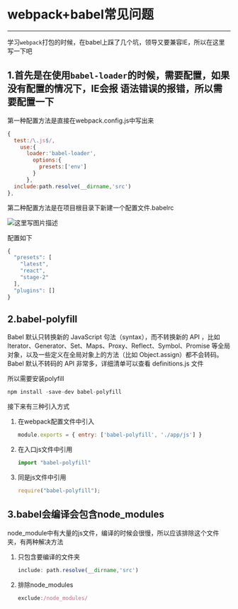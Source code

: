 # webpack+babel常见问题

---

学习`webpack`打包的时候，在babel上踩了几个坑，领导又要兼容IE，所以在这里写一下吧

## 1.首先是在使用`babel-loader`的时候，需要配置，如果没有配置的情况下，IE会报 语法错误的报错，所以需要配置一下

第一种配置方法是直接在webpack.config.js中写出来

```javascript
{
  test:/\.js$/,
    use:{
      loader:'babel-loader',
        options:{
          presets:['env']
        }
      },
  include:path.resolve(__dirname,'src')
},
```

第二种配置方法是在项目根目录下新建一个配置文件.babelrc

![这里写图片描述](http://img.blog.csdn.net/20171010154020483?watermark/2/text/aHR0cDovL2Jsb2cuY3Nkbi5uZXQvc3Bhcmtsdg==/font/5a6L5L2T/fontsize/400/fill/I0JBQkFCMA==/dissolve/70/gravity/SouthEast)  

配置如下

```javascript
{
  "presets": [
    "latest",
    "react",
    "stage-2"
  ],
  "plugins": []
}
```

## 2.babel-polyfill

Babel 默认只转换新的 JavaScript 句法（syntax），而不转换新的 API ，比如 Iterator、Generator、Set、Maps、Proxy、Reflect、Symbol、Promise 等全局对象，以及一些定义在全局对象上的方法（比如 Object.assign）都不会转码。Babel 默认不转码的 API 非常多，详细清单可以查看 definitions.js 文件

所以需要安装polyfill

```js
npm install -save-dev babel-polyfill
```

接下来有三种引入方式

1. 在webpack配置文件中引入

    ```javascript
    module.exports = { entry: ['babel-polyfill', './app/js'] }
    ```

1. 在入口js文件中引用

    ```javascript
    import "babel-polyfill"
    ```

1. 同是js文件中引用

    ```javascript
    require("babel-polyfill");
    ```

## 3.babel会编译会包含node_modules

node_module中有大量的js文件，编译的时候会很慢，所以应该排除这个文件夹，有两种解决方法

1. 只包含要编译的文件夹

    ```javascript
    include: path.resolve(__dirname,'src')
    ```

1. 排除node_modules

    ```javascript
    exclude:/node_modules/
    ```
